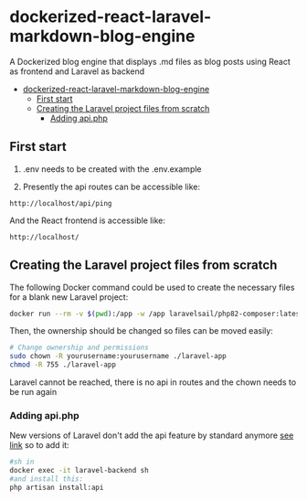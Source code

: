 # dockerized-react-laravel-markdown-blog-engine
A Dockerized blog engine that displays .md files as blog posts using React as frontend and Laravel as backend

- [dockerized-react-laravel-markdown-blog-engine](#dockerized-react-laravel-markdown-blog-engine)
  - [First start](#first-start)
  - [Creating the Laravel project files from scratch](#creating-the-laravel-project-files-from-scratch)
    - [Adding api.php](#adding-apiphp)

## First start
1. .env needs to be created with the .env.example

2. Presently the api routes can be accessible like:
```
http://localhost/api/ping
```
And the React frontend is accessible like:
```
http://localhost/
```

## Creating the Laravel project files from scratch

The following Docker command could be used to create the necessary files for a blank new Laravel project:

```bash
docker run --rm -v $(pwd):/app -w /app laravelsail/php82-composer:latest composer create-project --prefer-dist laravel/laravel laravel-app
```
Then, the ownership should be changed so files can be moved easily:

```bash
# Change ownership and permissions
sudo chown -R yourusername:yourusername ./laravel-app
chmod -R 755 ./laravel-app
```

Laravel cannot be reached, there is no api in routes and the chown needs to be run again

### Adding api.php

New versions of Laravel don't add the api feature by standard anymore [see link](https://laracasts.com/discuss/channels/laravel/recurring-issue-with-missing-apiphp-and-service-providers-in-fresh-laravel-installations) so to add it:

```bash
#sh in
docker exec -it laravel-backend sh
#and install this:
php artisan install:api
```
